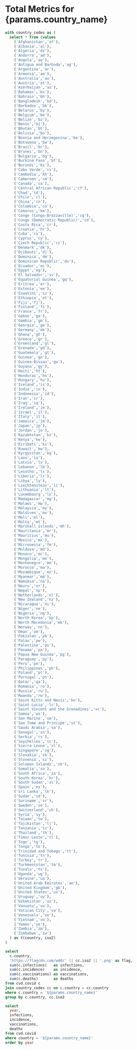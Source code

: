 #  Total Metrics for {params.country_name}

```sql country_summary
with country_codes as (
  select * from (values
    ('Afghanistan','af'),
    ('Albania','al'),
    ('Algeria','dz'),
    ('Andorra','ad'),
    ('Angola','ao'),
    ('Antigua and Barbuda','ag'),
    ('Argentina','ar'),
    ('Armenia','am'),
    ('Australia','au'),
    ('Austria','at'),
    ('Azerbaijan','az'),
    ('Bahamas','bs'),
    ('Bahrain','bh'),
    ('Bangladesh','bd'),
    ('Barbados','bb'),
    ('Belarus','by'),
    ('Belgium','be'),
    ('Belize','bz'),
    ('Benin','bj'),
    ('Bhutan','bt'),
    ('Bolivia','bo'),
    ('Bosnia and Herzegovina','ba'),
    ('Botswana','bw'),
    ('Brazil','br'),
    ('Brunei','bn'),
    ('Bulgaria','bg'),
    ('Burkina Faso','bf'),
    ('Burundi','bi'),
    ('Cabo Verde','cv'),
    ('Cambodia','kh'),
    ('Cameroon','cm'),
    ('Canada','ca'),
    ('Central African Republic','cf'),
    ('Chad','td'),
    ('Chile','cl'),
    ('China','cn'),
    ('Colombia','co'),
    ('Comoros','km'),
    ('Congo (Congo-Brazzaville)','cg'),
    ('Congo (Democratic Republic)','cd'),
    ('Costa Rica','cr'),
    ('Croatia','hr'),
    ('Cuba','cu'),
    ('Cyprus','cy'),
    ('Czech Republic','cz'),
    ('Denmark','dk'),
    ('Djibouti','dj'),
    ('Dominica','dm'),
    ('Dominican Republic','do'),
    ('Ecuador','ec'),
    ('Egypt','eg'),
    ('El Salvador','sv'),
    ('Equatorial Guinea','gq'),
    ('Eritrea','er'),
    ('Estonia','ee'),
    ('Eswatini','sz'),
    ('Ethiopia','et'),
    ('Fiji','fj'),
    ('Finland','fi'),
    ('France','fr'),
    ('Gabon','ga'),
    ('Gambia','gm'),
    ('Georgia','ge'),
    ('Germany','de'),
    ('Ghana','gh'),
    ('Greece','gr'),
    ('Greenland','gl'),
    ('Grenada','gd'),
    ('Guatemala','gt'),
    ('Guinea','gn'),
    ('Guinea-Bissau','gw'),
    ('Guyana','gy'),
    ('Haiti','ht'),
    ('Honduras','hn'),
    ('Hungary','hu'),
    ('Iceland','is'),
    ('India','in'),
    ('Indonesia','id'),
    ('Iran','ir'),
    ('Iraq','iq'),
    ('Ireland','ie'),
    ('Israel','il'),
    ('Italy','it'),
    ('Jamaica','jm'),
    ('Japan','jp'),
    ('Jordan','jo'),
    ('Kazakhstan','kz'),
    ('Kenya','ke'),
    ('Kiribati','ki'),
    ('Kuwait','kw'),
    ('Kyrgyzstan','kg'),
    ('Laos','la'),
    ('Latvia','lv'),
    ('Lebanon','lb'),
    ('Lesotho','ls'),
    ('Liberia','lr'),
    ('Libya','ly'),
    ('Liechtenstein','li'),
    ('Lithuania','lt'),
    ('Luxembourg','lu'),
    ('Madagascar','mg'),
    ('Malawi','mw'),
    ('Malaysia','my'),
    ('Maldives','mv'),
    ('Mali','ml'),
    ('Malta','mt'),
    ('Marshall Islands','mh'),
    ('Mauritania','mr'),
    ('Mauritius','mu'),
    ('Mexico','mx'),
    ('Micronesia','fm'),
    ('Moldova','md'),
    ('Monaco','mc'),
    ('Mongolia','mn'),
    ('Montenegro','me'),
    ('Morocco','ma'),
    ('Mozambique','mz'),
    ('Myanmar','mm'),
    ('Namibia','na'),
    ('Nauru','nr'),
    ('Nepal','np'),
    ('Netherlands','nl'),
    ('New Zealand','nz'),
    ('Nicaragua','ni'),
    ('Niger','ne'),
    ('Nigeria','ng'),
    ('North Korea','kp'),
    ('North Macedonia','mk'),
    ('Norway','no'),
    ('Oman','om'),
    ('Pakistan','pk'),
    ('Palau','pw'),
    ('Palestine','ps'),
    ('Panama','pa'),
    ('Papua New Guinea','pg'),
    ('Paraguay','py'),
    ('Peru','pe'),
    ('Philippines','ph'),
    ('Poland','pl'),
    ('Portugal','pt'),
    ('Qatar','qa'),
    ('Romania','ro'),
    ('Russia','ru'),
    ('Rwanda','rw'),
    ('Saint Kitts and Nevis','kn'),
    ('Saint Lucia','lc'),
    ('Saint Vincent and the Grenadines','vc'),
    ('Samoa','ws'),
    ('San Marino','sm'),
    ('Sao Tome and Principe','st'),
    ('Saudi Arabia','sa'),
    ('Senegal','sn'),
    ('Serbia','rs'),
    ('Seychelles','sc'),
    ('Sierra Leone','sl'),
    ('Singapore','sg'),
    ('Slovakia','sk'),
    ('Slovenia','si'),
    ('Solomon Islands','sb'),
    ('Somalia','so'),
    ('South Africa','za'),
    ('South Korea','kr'),
    ('South Sudan','ss'),
    ('Spain','es'),
    ('Sri Lanka','lk'),
    ('Sudan','sd'),
    ('Suriname','sr'),
    ('Sweden','se'),
    ('Switzerland','ch'),
    ('Syria','sy'),
    ('Taiwan','tw'),
    ('Tajikistan','tj'),
    ('Tanzania','tz'),
    ('Thailand','th'),
    ('Timor-Leste','tl'),
    ('Togo','tg'),
    ('Tonga','to'),
    ('Trinidad and Tobago','tt'),
    ('Tunisia','tn'),
    ('Turkey','tr'),
    ('Turkmenistan','tm'),
    ('Tuvalu','tv'),
    ('Uganda','ug'),
    ('Ukraine','ua'),
    ('United Arab Emirates','ae'),
    ('United Kingdom','gb'),
    ('United States','us'),
    ('Uruguay','uy'),
    ('Uzbekistan','uz'),
    ('Vanuatu','vu'),
    ('Vatican City','va'),
    ('Venezuela','ve'),
    ('Vietnam','vn'),
    ('Yemen','ye'),
    ('Zambia','zm'),
    ('Zimbabwe','zw')
  ) as t(country, iso2)
)

select
  c.country,
  'https://flagcdn.com/w40/' || cc.iso2 || '.png' as flag,
  sum(c.infections)   as infections,
  sum(c.incidence)    as incidence,
  sum(c.vaccinations) as vaccinations,
  sum(c.deaths)       as deaths
from cvd.covid c
join country_codes cc on c.country = cc.country
where c.country = '${params.country_name}'
group by c.country, cc.iso2
```

<DataTable data={country_summary}>
  <Column id=flag contentType=image height=30px align=center />
  <Column id=country title="Country" />
  <Column id=infections title="Infections" />
  <Column id=incidence title="Incidence" />
  <Column id=vaccinations title="Vaccinations" />
  <Column id=deaths title="Deaths" />
</DataTable>



```sql country_data
select
  year,
  infections,
  incidence,
  vaccinations,
  deaths
from cvd.covid
where country = '${params.country_name}'
order by year
```


<Grid columns=2>
  <LineChart 
    data={country_data} 
    x="year" 
    y="infections" 
    title="Infections in {params.country_name} yearly" />

  <LineChart 
    data={country_data} 
    x="year" 
    y="incidence" 
    title="Incidence in {params.country_name} yearly" />

  <LineChart 
    data={country_data} 
    x="year" 
    y="vaccinations" 
    title="Vaccinations in {params.country_name} yearly" />

  <LineChart 
    data={country_data} 
    x="year" 
    y="deaths" 
    title="Deaths in {params.country_name} yearly" />
</Grid>
